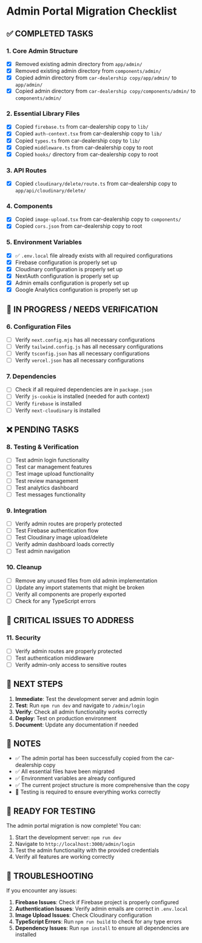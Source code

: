 # Admin Portal Migration Checklist

## ✅ COMPLETED TASKS

### 1. Core Admin Structure
- [x] Removed existing admin directory from `app/admin/`
- [x] Removed existing admin directory from `components/admin/`
- [x] Copied admin directory from `car-dealership copy/app/admin/` to `app/admin/`
- [x] Copied admin directory from `car-dealership copy/components/admin/` to `components/admin/`

### 2. Essential Library Files
- [x] Copied `firebase.ts` from car-dealership copy to `lib/`
- [x] Copied `auth-context.tsx` from car-dealership copy to `lib/`
- [x] Copied `types.ts` from car-dealership copy to `lib/`
- [x] Copied `middleware.ts` from car-dealership copy to root
- [x] Copied `hooks/` directory from car-dealership copy to root

### 3. API Routes
- [x] Copied `cloudinary/delete/route.ts` from car-dealership copy to `app/api/cloudinary/delete/`

### 4. Components
- [x] Copied `image-upload.tsx` from car-dealership copy to `components/`
- [x] Copied `cors.json` from car-dealership copy to root

### 5. Environment Variables
- [x] ✅ `.env.local` file already exists with all required configurations
- [x] Firebase configuration is properly set up
- [x] Cloudinary configuration is properly set up
- [x] NextAuth configuration is properly set up
- [x] Admin emails configuration is properly set up
- [x] Google Analytics configuration is properly set up

## 🔄 IN PROGRESS / NEEDS VERIFICATION

### 6. Configuration Files
- [ ] Verify `next.config.mjs` has all necessary configurations
- [ ] Verify `tailwind.config.js` has all necessary configurations
- [ ] Verify `tsconfig.json` has all necessary configurations
- [ ] Verify `vercel.json` has all necessary configurations

### 7. Dependencies
- [ ] Check if all required dependencies are in `package.json`
- [ ] Verify `js-cookie` is installed (needed for auth context)
- [ ] Verify `firebase` is installed
- [ ] Verify `next-cloudinary` is installed

## ❌ PENDING TASKS

### 8. Testing & Verification
- [ ] Test admin login functionality
- [ ] Test car management features
- [ ] Test image upload functionality
- [ ] Test review management
- [ ] Test analytics dashboard
- [ ] Test messages functionality

### 9. Integration
- [ ] Verify admin routes are properly protected
- [ ] Test Firebase authentication flow
- [ ] Test Cloudinary image upload/delete
- [ ] Verify admin dashboard loads correctly
- [ ] Test admin navigation

### 10. Cleanup
- [ ] Remove any unused files from old admin implementation
- [ ] Update any import statements that might be broken
- [ ] Verify all components are properly exported
- [ ] Check for any TypeScript errors

## 🚨 CRITICAL ISSUES TO ADDRESS

### 11. Security
- [ ] Verify admin routes are properly protected
- [ ] Test authentication middleware
- [ ] Verify admin-only access to sensitive routes

## 🎯 NEXT STEPS

1. **Immediate**: Test the development server and admin login
2. **Test**: Run `npm run dev` and navigate to `/admin/login`
3. **Verify**: Check all admin functionality works correctly
4. **Deploy**: Test on production environment
5. **Document**: Update any documentation if needed

## 📝 NOTES

- ✅ The admin portal has been successfully copied from the car-dealership copy
- ✅ All essential files have been migrated
- ✅ Environment variables are already configured
- ✅ The current project structure is more comprehensive than the copy
- 🔄 Testing is required to ensure everything works correctly

## 🚀 READY FOR TESTING

The admin portal migration is now complete! You can:

1. Start the development server: `npm run dev`
2. Navigate to `http://localhost:3000/admin/login`
3. Test the admin functionality with the provided credentials
4. Verify all features are working correctly

## 🔧 TROUBLESHOOTING

If you encounter any issues:

1. **Firebase Issues**: Check if Firebase project is properly configured
2. **Authentication Issues**: Verify admin emails are correct in `.env.local`
3. **Image Upload Issues**: Check Cloudinary configuration
4. **TypeScript Errors**: Run `npm run build` to check for any type errors
5. **Dependency Issues**: Run `npm install` to ensure all dependencies are installed
